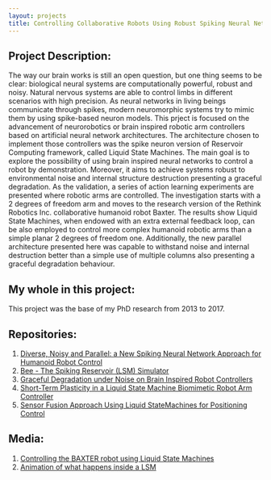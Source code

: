 ```yaml
---
layout: projects
title: Controlling Collaborative Robots Using Robust Spiking Neural Networks
---
```

## Project Description:
The way our brain works is still an open question, but one thing seems to be clear: biological neural systems are computationally powerful, robust and noisy. Natural nervous systems are able to control limbs in different scenarios with high precision. As neural networks in living beings communicate through spikes, modern neuromorphic systems try to mimic them by using spike-based neuron models. This prject is focused on the advancement of neurorobotics or brain inspired robotic arm controllers based on artificial neural network architectures. The architecture chosen to implement those controllers was the spike neuron version of Reservoir Computing framework, called Liquid State Machines. The main goal is to explore the possibility of using brain inspired neural networks to control a robot by demonstration. Moreover, it aims to achieve systems robust to environmental noise and internal structure destruction presenting a graceful degradation. As the validation, a series of action learning experiments are presented where robotic arms are controlled. The investigation starts with a 2 degrees of freedom arm and moves to the research version of the Rethink Robotics Inc. collaborative humanoid robot Baxter. The results show Liquid State Machines, when endowed with an extra external feedback loop, can be also employed to control more complex humanoid robotic arms than a simple planar 2 degrees of freedom one. Additionally, the new parallel architecture presented here was capable to withstand noise and internal destruction better than a simple use of multiple columns also presenting a graceful degradation behaviour.

## My whole in this project:
This project was the base of my PhD research from 2013 to 2017.

## Repositories:
1. [Diverse, Noisy and Parallel: a New Spiking Neural Network Approach for Humanoid Robot Control](https://github.com/ricardodeazambuja/IJCNN2016)
2. [Bee - The Spiking Reservoir (LSM) Simulator](https://github.com/ricardodeazambuja/Bee)
3. [Graceful Degradation under Noise on Brain Inspired Robot Controllers](https://github.com/ricardodeazambuja/ICONIP2016)
4. [Short-Term Plasticity in a Liquid State Machine Biomimetic Robot Arm Controller](https://github.com/ricardodeazambuja/IJCNN2017)
5. [Sensor Fusion Approach Using Liquid StateMachines for Positioning Control](https://github.com/ricardodeazambuja/I2MTC2017-LSMFusion)

## Media:
1. [Controlling the BAXTER robot using Liquid State Machines](https://www.youtube.com/watch?v=4gF7mfjGllA)
2. [Animation of what happens inside a LSM](https://www.youtube.com/watch?v=_xm77cxpXV8)